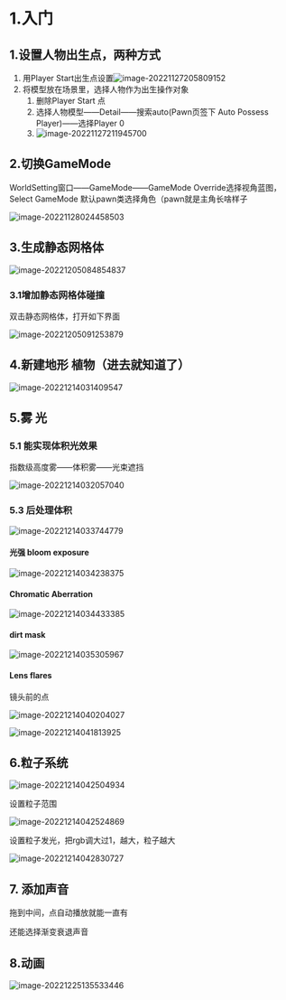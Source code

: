 # 1.入门

## 1.设置人物出生点，两种方式

1. 用Player Start出生点设置![image-20221127205809152](UE(TT脑思).assets/image-20221127205809152.png)
2. 将模型放在场景里，选择人物作为出生操作对象
   1. 删除Player Start 点
   2. 选择人物模型——Detail——搜索auto(Pawn页签下 Auto Possess Player)——选择Player 0
   3. ![image-20221127211945700](UE(TT脑思).assets/image-20221127211945700.png)

## 2.切换GameMode

WorldSetting窗口——GameMode——GameMode Override选择视角蓝图，Select GameMode 默认pawn类选择角色（pawn就是主角长啥样子

![image-20221128024458503](UE(TT脑思).assets/image-20221128024458503.png)

## 3.生成静态网格体

![image-20221205084854837](UE(TT脑思).assets/image-20221205084854837.png)

### 3.1增加静态网格体碰撞

双击静态网格体，打开如下界面

![image-20221205091253879](UE(TT脑思).assets/image-20221205091253879.png)

## 4.新建地形 植物（进去就知道了）

![image-20221214031409547](UE(TT脑思).assets\image-20221214031409547.png)

## 5.雾 光

### 5.1 能实现体积光效果

指数级高度雾——体积雾——光束遮挡

![image-20221214032057040](UE(TT脑思).assets\image-20221214032057040.png)

### 5.3 后处理体积

![image-20221214033744779](UE(TT%E8%84%91%E6%80%9D).assets/image-20221214033744779.png)

#### 光强 bloom exposure

![image-20221214034238375](UE(TT%E8%84%91%E6%80%9D).assets/image-20221214034238375.png)

#### Chromatic Aberration

![image-20221214034433385](UE(TT%E8%84%91%E6%80%9D).assets/image-20221214034433385.png)

#### dirt mask 

![image-20221214035305967](UE(TT%E8%84%91%E6%80%9D).assets/image-20221214035305967.png)

#### Lens flares

镜头前的点

![image-20221214040204027](UE(TT%E8%84%91%E6%80%9D).assets/image-20221214040204027.png)

![image-20221214041813925](UE(TT%E8%84%91%E6%80%9D).assets/image-20221214041813925.png)

## 6.粒子系统

![image-20221214042504934](UE(TT%E8%84%91%E6%80%9D).assets/image-20221214042504934.png)

设置粒子范围

![image-20221214042524869](UE(TT%E8%84%91%E6%80%9D).assets/image-20221214042524869.png)

设置粒子发光，把rgb调大过1，越大，粒子越大

![image-20221214042830727](UE(TT%E8%84%91%E6%80%9D).assets/image-20221214042830727.png)

## 7. 添加声音

拖到中间，点自动播放就能一直有

还能选择渐变衰退声音

## 8.动画



![image-20221225135533446](UE(TT%E8%84%91%E6%80%9D).assets/image-20221225135533446.png)
